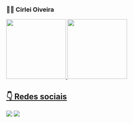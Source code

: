 ### 👩🏻 Cirlei Oiveira

 <div>
     <a href="https://github.com/cirleioliveira">
  <img height="160em" src="https://github-readme-stats.vercel.app/api?username=cirleioliveira&show_icons=true&theme=tokyonight&include_all_commits=true&count_private=true"/>
  <img height="160em" src="https://github-readme-stats.vercel.app/api/top-langs/?username=cirleioliveira&layout=compact&langs_count=7&theme=tokyonight"/>
</div>
  
   ## 👇 Redes sociais

  <a href="https://www.instagram.com/cirlei.oliveira/" target="_blank"><img src="https://img.shields.io/badge/-Instagram-%23E4405F?style=for-the-badge&logo=instagram&logoColor=white" target="_blank"></a>
  <a href="https://www.linkedin.com/in/cirlei-de-oliveira-7a6bb9186/" target="_blank"><img src="https://img.shields.io/badge/-LinkedIn-%230077B5?style=for-the-badge&logo=linkedin&logoColor=white" target="_blank"></a> 
   
